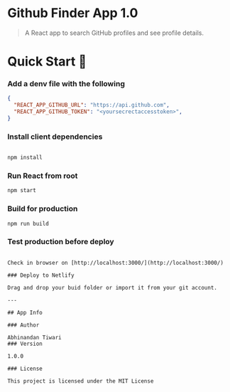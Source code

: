 # Github Finder App 1.0

> A React app to search GitHub profiles and see profile details.

# Quick Start 🚀

### Add a denv file with the following

```json
{
  "REACT_APP_GITHUB_URL": "https://api.github.com",
  "REACT_APP_GITHUB_TOKEN": "<yoursecrectaccesstoken>",
}
```

### Install client dependencies

```bash

npm install
```

### Run React from root

```bash
npm start
```

### Build for production

```bash
npm run build
```

### Test production before deploy

```

Check in browser on [http://localhost:3000/](http://localhost:3000/)

### Deploy to Netlify

Drag and drop your buid folder or import it from your git account.

---

## App Info

### Author

Abhinandan Tiwari
### Version

1.0.0

### License

This project is licensed under the MIT License
